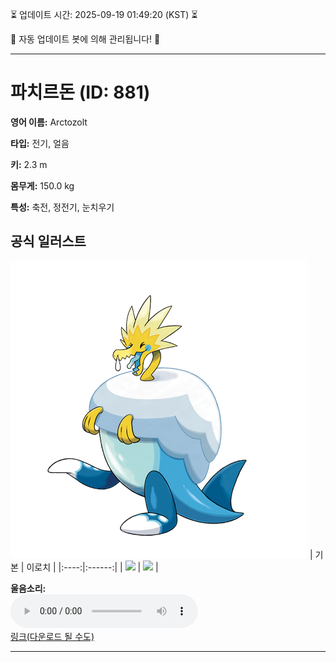 
⏳ 업데이트 시간: 2025-09-19 01:49:20 (KST) ⏳

🤖 자동 업데이트 봇에 의해 관리됩니다! 🤖

---

# 파치르돈 (ID: 881)
**영어 이름:** Arctozolt

**타입:** 전기, 얼음

**키:** 2.3 m

**몸무게:** 150.0 kg

**특성:** 축전, 정전기, 눈치우기

## 공식 일러스트
![](https://raw.githubusercontent.com/PokeAPI/sprites/master/sprites/pokemon/other/official-artwork/881.png)
| 기본 | 이로치 |
|:----:|:------:|
| <img src="http://play.pokemonshowdown.com/sprites/ani/arctozolt.gif" width="200"> | <img src="http://play.pokemonshowdown.com/sprites/ani-shiny/arctozolt.gif" width="200"> |

**울음소리:**<br><audio controls src="https://raw.githubusercontent.com/PokeAPI/cries/main/cries/pokemon/latest/881.ogg"></audio><br> [링크(다운로드 될 수도)](https://raw.githubusercontent.com/PokeAPI/cries/main/cries/pokemon/latest/881.ogg)


---

